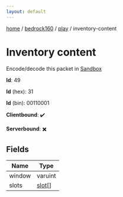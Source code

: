 ```yaml
---
layout: default
---
```


[home](/)  /  [bedrock160](/protocol/bedrock160)  /  [play](/protocol/bedrock160/play)  /  inventory-content

# Inventory content

Encode/decode this packet in [Sandbox](../../../sandbox/bedrock160#Play.InventoryContent)

**Id**: 49

**Id** (hex): 31

**Id** (bin): 00110001

**Clientbound**: ✔️

**Serverbound**: ✖️

## Fields

Name | Type
---|---
window | varuint
slots | [slot](/protocol/bedrock160/types/slot)[]
